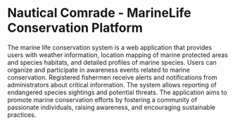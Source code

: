 # Nautical Comrade - MarineLife Conservation Platform

The marine life conservation system is a web application that provides users with weather information, location mapping of marine protected areas and species habitats, and detailed profiles of marine species. Users can organize and participate in awareness events related to marine conservation. Registered fishermen receive alerts and notifications from administrators about critical information. The system allows reporting of endangered species sightings and potential threats. The application aims to promote marine conservation efforts by fostering a community of passionate individuals, raising awareness, and encouraging sustainable practices.
